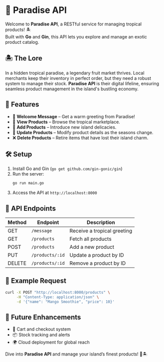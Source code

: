 # 🌴 Paradise API  

Welcome to **Paradise API**, a RESTful service for managing tropical products! 🏝️  
Built with **Go** and **Gin**, this API lets you explore and manage an exotic product catalog.  

## 🏝️ The Lore  
In a hidden tropical paradise, a legendary fruit market thrives. Local merchants keep their inventory in perfect order, but they need a robust system to manage their stock. **Paradise API** is their digital lifeline, ensuring seamless product management in the island's bustling economy.  

## 🚀 Features  
- 🌴 **Welcome Message** – Get a warm greeting from Paradise!  
- 🍍 **View Products** – Browse the tropical marketplace.  
- 🥥 **Add Products** – Introduce new island delicacies.  
- 🔄 **Update Products** – Modify product details as the seasons change.  
- ❌ **Delete Products** – Retire items that have lost their island charm.  

## 🛠️ Setup  
1. Install Go and Gin (`go get github.com/gin-gonic/gin`)  
2. Run the server:  
   ```sh
   go run main.go
   ```
3. Access the API at `http://localhost:8000`  

## 🔗 API Endpoints  
| Method | Endpoint        | Description                 |
|--------|---------------|-----------------------------|
| GET    | `/message`    | Receive a tropical greeting |
| GET    | `/products`   | Fetch all products          |
| POST   | `/products`   | Add a new product           |
| PUT    | `/products/:id` | Update a product by ID     |
| DELETE | `/products/:id` | Remove a product by ID     |

## 🎯 Example Request  
```sh
curl -X POST "http://localhost:8000/products" \
     -H "Content-Type: application/json" \
     -d '{"name": "Mango Smoothie", "price": 10}'
```

## 🌊 Future Enhancements  
- 🛒 Cart and checkout system  
- 📦 Stock tracking and alerts  
- 🌍 Cloud deployment for global reach  

Dive into **Paradise API** and manage your island’s finest products! 🍹🏝️  
```
